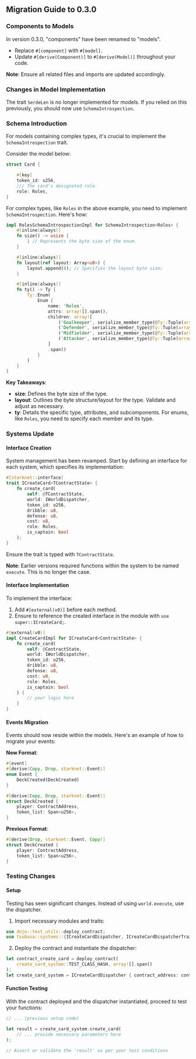## Migration Guide to 0.3.0

### Components to Models

In version 0.3.0, "components" have been renamed to "models".

- Replace `#[component]` with `#[model]`.
- Update `#[derive(Component)]` to `#[derive(Model)]` throughout your code.

**Note**: Ensure all related files and imports are updated accordingly.

### Changes in Model Implementation

The trait `SerdeLen` is no longer implemented for models. If you relied on this previously, you should now use `SchemaIntrospection`.

### Schema Introduction

For models containing complex types, it's crucial to implement the `SchemaIntrospection` trait.

Consider the model below:

```rust
struct Card {

    #[key]
    token_id: u256,
    /// The card's designated role.
    role: Roles,
}
```

For complex types, like `Roles` in the above example, you need to implement `SchemaIntrospection`. Here's how:

```rust
impl RolesSchemaIntrospectionImpl for SchemaIntrospection<Roles> {
    #[inline(always)]
    fn size() -> usize {
        1 // Represents the byte size of the enum.
    }

    #[inline(always)]
    fn layout(ref layout: Array<u8>) {
        layout.append(8); // Specifies the layout byte size;
    }

    #[inline(always)]
    fn ty() -> Ty {
        Ty::Enum(
            Enum {
                name: 'Roles',
                attrs: array![].span(),
                children: array![
                    ('Goalkeeper', serialize_member_type(@Ty::Tuple(array![].span()))),
                    ('Defender', serialize_member_type(@Ty::Tuple(array![].span()))),
                    ('Midfielder', serialize_member_type(@Ty::Tuple(array![].span()))),
                    ('Attacker', serialize_member_type(@Ty::Tuple(array![].span()))),
                ]
                .span()
            }
        )
    }
}
```

**Key Takeaways**:

- **size**: Defines the byte size of the type.
- **layout**: Outlines the byte structure/layout for the type. Validate and adjust as necessary.
- **ty**: Details the specific type, attributes, and subcomponents. For enums, like `Roles`, you need to specify each member and its type.

### Systems Update

#### Interface Creation

System management has been revamped. Start by defining an interface for each system, which specifies its implementation:

```rust
#[starknet::interface]
trait ICreateCard<TContractState> {
    fn create_card(
        self: @TContractState,
        world: IWorldDispatcher,
        token_id: u256,
        dribble: u8,
        defense: u8,
        cost: u8,
        role: Roles,
        is_captain: bool
    );
}
```

Ensure the trait is typed with `TContractState`.

**Note**: Earlier versions required functions within the system to be named `execute`. This is no longer the case.

#### Interface Implementation

To implement the interface:

1. Add `#[external(v0)]` before each method.
2. Ensure to reference the created interface in the module with `use super::ICreateCard;`.

```rust
#[external(v0)]
impl CreateCardImpl for ICreateCard<ContractState> {
    fn create_card(
        self: @ContractState,
        world: IWorldDispatcher,
        token_id: u256,
        dribble: u8,
        defense: u8,
        cost: u8,
        role: Roles,
        is_captain: bool
    ) {
        // your logic here
    }
}
```

#### Events Migration

Events should now reside within the models. Here's an example of how to migrate your events:

**New Format**:

```rust
#[event]
#[derive(Copy, Drop, starknet::Event)]
enum Event {
    DeckCreated(DeckCreated)
}

#[derive(Copy, Drop, starknet::Event)]
struct DeckCreated {
    player: ContractAddress,
    token_list: Span<u256>,
}
```

**Previous Format**:

```rust
#[derive(Drop, starknet::Event, Copy)]
struct DeckCreated {
    player: ContractAddress,
    token_list: Span<u256>,
}
```

### Testing Changes

#### Setup

Testing has seen significant changes. Instead of using `world.execute`, use the dispatcher.

1. Import necessary modules and traits:

```rust
use dojo::test_utils::deploy_contract;
use tsubasa::systems::{ICreateCardDispatcher, ICreateCardDispatcherTrait};
```

2. Deploy the contract and instantiate the dispatcher:

```rust
let contract_create_card = deploy_contract(
    create_card_system::TEST_CLASS_HASH, array![].span()
);
let create_card_system = ICreateCardDispatcher { contract_address: contract_create_card };
```

#### Function Testing

With the contract deployed and the dispatcher instantiated, proceed to test your functions:

```rust
// ... (previous setup code)

let result = create_card_system.create_card(
    // ... provide necessary parameters here
);

// Assert or validate the 'result' as per your test conditions
```
